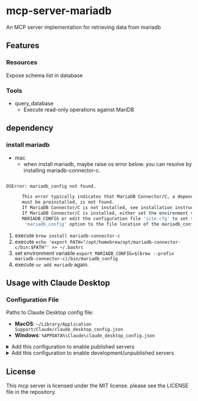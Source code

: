 # mcp-server-mariadb

An MCP server implementation for retrieving data from mariadb

## Features

### Resources

Expose schema list in database

### Tools

- query_database
  - Execute read-only operations against MariDB

## dependency

### install mariadb

- mac
  - when install mariadb,
maybe raise os error below.
you can resolve by installing mariadb-connector-c.

```bash

OSError: mariadb_config not found.

      This error typically indicates that MariaDB Connector/C, a dependency which
      must be preinstalled, is not found.
      If MariaDB Connector/C is not installed, see installation instructions
      If MariaDB Connector/C is installed, either set the environment variable
      MARIADB_CONFIG or edit the configuration file 'site.cfg' to set the
       'mariadb_config' option to the file location of the mariadb_config utility.


```

1. execute `brew install mariadb-connector-c`
2. execute `echo 'export PATH="/opt/homebrew/opt/mariadb-connector-c/bin:$PATH"' >> ~/.bashrc`
3. set environment variable `export MARIADB_CONFIG=$(brew --prefix mariadb-connector-c)/bin/mariadb_config`
4. execute `uv add mariadb` again.

## Usage with Claude Desktop

### Configuration File

Paths to Claude Desktop config file:

- **MacOS**: `~/Library/Application Support/Claude/claude_desktop_config.json`
- **Windows**: `%APPDATA%\Claude\claude_desktop_config.json`
<!-- markdownlint-disable MD033 -->
<details>
<summary>Add this configuration to enable published servers</summary>

```json

{
    "mcpServers": {
        "mcp_server_mariadb": {
            "command": "/PATH/TO/uvx"
            "args": [
                "mcp-server-mariadb",
                "--host",
                "${DB_HOST}",
                "--port",
                "${DB_PORT}",
                "--user",
                "${DB_USER}",
                "--password",
                "${DB_PASSWORD}",
                "--database",
                "${DB_NAME}"
            ]
        }
    }
}

```

**Note**: Replace these placeholders with actual paths:

- `/PATH/TO/uvx`: Full path to uvx executable

</details>

<details>
<summary>Add this configuration to enable development/unpublished servers</summary>

```json
{
    "mcpServers": {
        "mcp_server_mariadb": {
            "command": "/PATH/TO/uv",
            "args": [
                "--directory",
                "/YOUR/SOURCE/PATH/mcp-server-mariadb/src/mcp_server_mariadb",
                "run",
                "server.py"
            ],
            "env": {
                "MARIADB_HOST": "127.0.0.1",
                "MARIADB_USER": "USER",
                "MARIADB_PASSWORD": "PASSWORD",
                "MARIADB_DATABASE": "DATABASE",
                "MARIADB_PORT": "3306"
            }
        }
    }
}
```

**Note**: Replace these placeholders with actual paths:

- `/PATH/TO/uv`: Full path to UV executable
- `/YOUR/SOURCE/PATH/mcp-server-mariadb/src/mcp_server_mariadb`: Path to server source code

</details>

## License

This mcp server is licensed under the MIT license.  please see the LICENSE file in the repository.
